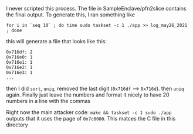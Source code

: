 I never scripted this process.
The file in SampleEnclave/pfn2slice contains the final output.
To generate this, I ran something like
```
for i in `seq 10` ; do time sudo taskset -c 1 ./app >> log_may26_2021 ; done
```
this will generate a file that looks like this:
```
0x716df: 2
0x716e0: 1
0x716e1: 1
0x716e2: 1
0x716e3: 1
...
```
then I did `sort`, `uniq`, removed the last digit (`0x716df` --> `0x716d`). then `uniq` again. Finally just leave the numbers and format it nicely to have 20 numbers in a line with the commas


Right now the main attacker code:
`make && taskset -c 1 sudo ./app`
outputs that it uses the page of `0x7c0000`. This matces the C file in this directory
